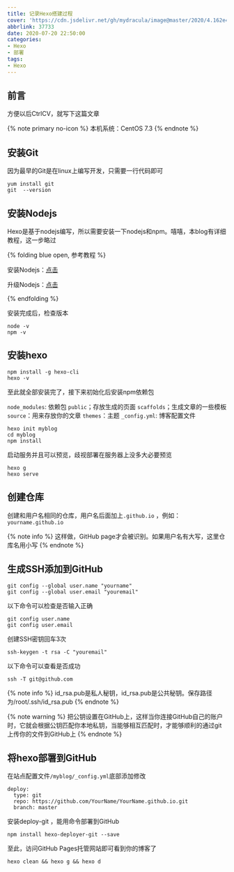```yaml
---
title: 记录Hexo搭建过程
cover: 'https://cdn.jsdelivr.net/gh/mydracula/image@master/2020/4.162e49st1vi8.png'
abbrlink: 37733
date: 2020-07-20 22:50:00
categories: 
- Hexo
- 部署
tags:
- Hexo
---
```



## 前言

方便以后CtrlCV，就写下这篇文章

{% note primary no-icon %}
本机系统：CentOS 7.3
{% endnote %}


 
## 安装Git
因为最早的Git是在linux上编写开发，只需要一行代码即可

```
yum install git
git  --version
```


## 安装Nodejs

Hexo是基于nodejs编写，所以需要安装一下nodejs和npm。嘻嘻，本blog有详细教程，这一步略过

{% folding blue open, 参考教程 %}

安装Nodejs：[点击](https://sang.pub/posts/946/)

升级Nodejs：[点击](https://sang.pub/posts/34376/)

{% endfolding %}


安装完成后，检查版本



```
node -v
npm -v
```



## 安装hexo




```
npm install -g hexo-cli
hexo -v
```





 至此就全部安装完了，接下来初始化后安装npm依赖包


`node_modules`: 依赖包
`public`；存放生成的页面
`scaffolds`；生成文章的一些模板
`source`：用来存放你的文章
`themes`：主题
`_config.yml`: 博客配置文件


```
hexo init myblog	
cd myblog
npm install
```




启动服务并且可以预览，歧视部署在服务器上没多大必要预览




```
hexo g
hexo serve
```



## 创建仓库

创建和用户名相同的仓库，用户名后面加上`.github.io` ，例如：`yourname.github.io`


{% note info %}
这样做，GitHub page才会被识别。如果用户名有大写，这里仓库名用小写
{% endnote %}

## 生成SSH添加到GitHub
```
git config --global user.name "yourname"
git config --global user.email "youremail"
```
以下命令可以检查是否输入正确

```
git config user.name
git config user.email
```
创建SSH密钥回车3次

```
ssh-keygen -t rsa -C "youremail"
```
以下命令可以查看是否成功

```
ssh -T git@github.com
```


{% note info %}
id_rsa.pub是私人秘钥，id_rsa.pub是公共秘钥。保存路径为/root/.ssh/id_rsa.pub
{% endnote %}

{% note warning %}
把公钥设置在GitHub上，这样当你连接GitHub自己的账户时，它就会根据公钥匹配你本地私钥，当能够相互匹配时，才能够顺利的通过git上传你的文件到GitHub上
{% endnote %}


## 将hexo部署到GitHub

在站点配置文件`/myblog/_config.yml`底部添加修改
```
deploy:
  type: git
  repo: https://github.com/YourName/YourName.github.io.git
  branch: master
```
安装deploy-git ，能用命令部署到GitHub

```
npm install hexo-deployer-git --save
```
至此，访问GitHub Pages托管网站即可看到你的博客了
```
hexo clean && hexo g && hexo d
```


